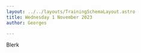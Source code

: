 ---layout: ../../layouts/TrainingSchemaLayout.astrotitle: Wednesday 1 November 2023author: Georges---Blerk
